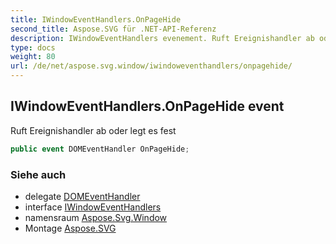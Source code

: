 ```yaml
---
title: IWindowEventHandlers.OnPageHide
second_title: Aspose.SVG für .NET-API-Referenz
description: IWindowEventHandlers evenement. Ruft Ereignishandler ab oder legt es fest
type: docs
weight: 80
url: /de/net/aspose.svg.window/iwindoweventhandlers/onpagehide/
---
```

## IWindowEventHandlers.OnPageHide event

Ruft Ereignishandler ab oder legt es fest

```csharp
public event DOMEventHandler OnPageHide;
```

### Siehe auch

* delegate [DOMEventHandler](../../../aspose.svg.dom.events/domeventhandler/)
* interface [IWindowEventHandlers](../)
* namensraum [Aspose.Svg.Window](../../iwindoweventhandlers/)
* Montage [Aspose.SVG](../../../)


